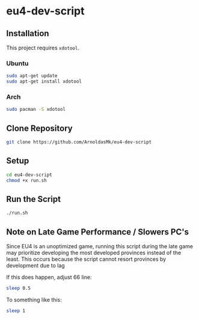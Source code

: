 # eu4-dev-script

## Installation

This project requires `xdotool`.

### Ubuntu

```bash
sudo apt-get update  
sudo apt-get install xdotool
```

### Arch

```bash
sudo pacman -S xdotool
```

## Clone Repository

```bash
git clone https://github.com/ArnoldasMk/eu4-dev-script
```

## Setup

```bash
cd eu4-dev-script
chmod +x run.sh
```

## Run the Script
```bash
./run.sh
```
## Note on Late Game Performance / Slowers PC's
Since EU4 is an unoptimized game, running this script during the late game may prioritize developing the most developed provinces instead of the least. This occurs because the script cannot resort provinces by development due to lag

If this does happen, adjust 66 line:
```bash
sleep 0.5
```
To something like this:
```bash
sleep 1 
```



